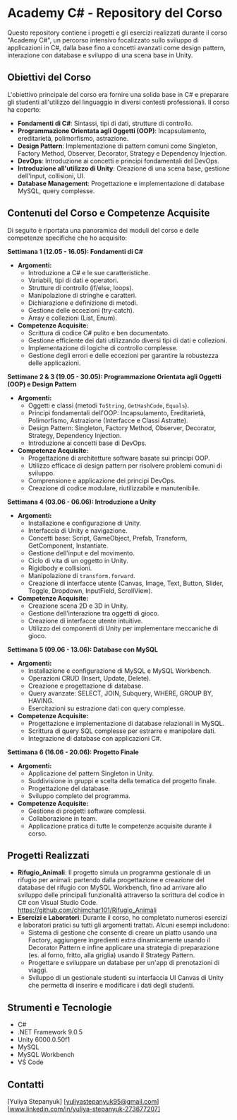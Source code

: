 # Academy C# - Repository del Corso

Questo repository contiene i progetti e gli esercizi realizzati durante il corso "Academy C#", un percorso intensivo focalizzato sullo sviluppo di applicazioni in C#, dalla base fino a concetti avanzati come design pattern, interazione con database e sviluppo di una scena base in Unity.

## Obiettivi del Corso

L'obiettivo principale del corso era fornire una solida base in C# e preparare gli studenti all'utilizzo del linguaggio in diversi contesti professionali.  Il corso ha coperto:

*   **Fondamenti di C#**: Sintassi, tipi di dati, strutture di controllo.
*   **Programmazione Orientata agli Oggetti (OOP)**: Incapsulamento, ereditarietà, polimorfismo, astrazione.
*   **Design Pattern**: Implementazione di pattern comuni come Singleton, Factory Method, Observer, Decorator, Strategy e Dependency Injection.
*   **DevOps**: Introduzione ai concetti e principi fondamentali del DevOps.
*   **Introduzione all'utilizzo di Unity**: Creazione di una scena base, gestione dell'input, collisioni, UI.
*   **Database Management**: Progettazione e implementazione di database MySQL, query complesse.

## Contenuti del Corso e Competenze Acquisite

Di seguito è riportata una panoramica dei moduli del corso e delle competenze specifiche che ho acquisito:

**Settimana 1 (12.05 - 16.05): Fondamenti di C#**

*   **Argomenti:**
    *   Introduzione a C# e le sue caratteristiche.
    *   Variabili, tipi di dati e operatori.
    *   Strutture di controllo (if/else, loops).
    *   Manipolazione di stringhe e caratteri.
    *   Dichiarazione e definizione di metodi.
    *   Gestione delle eccezioni (try-catch).
    *   Array e collezioni (List, Enum).
*   **Competenze Acquisite:**
    *   Scrittura di codice C# pulito e ben documentato.
    *   Gestione efficiente dei dati utilizzando diversi tipi di dati e collezioni.
    *   Implementazione di logiche di controllo complesse.
    *   Gestione degli errori e delle eccezioni per garantire la robustezza delle applicazioni.

**Settimane 2 & 3 (19.05 - 30.05): Programmazione Orientata agli Oggetti (OOP) e Design Pattern**

*   **Argomenti:**
    *   Oggetti e classi (metodi `ToString`, `GetHashCode`, `Equals`).
    *   Principi fondamentali dell'OOP: Incapsulamento, Ereditarietà, Polimorfismo, Astrazione (Interfacce e Classi Astratte).
    *   Design Pattern: Singleton, Factory Method, Observer, Decorator, Strategy, Dependency Injection.
    *   Introduzione ai concetti base di DevOps.
*   **Competenze Acquisite:**
    *   Progettazione di architetture software basate sui principi OOP.
    *   Utilizzo efficace di design pattern per risolvere problemi comuni di sviluppo.
    *   Comprensione e applicazione dei principi DevOps.
    *   Creazione di codice modulare, riutilizzabile e manutenibile.

**Settimana 4 (03.06 - 06.06): Introduzione a Unity**

*   **Argomenti:**
    *   Installazione e configurazione di Unity.
    *   Interfaccia di Unity e navigazione.
    *   Concetti base: Script, GameObject, Prefab, Transform, GetComponent, Instantiate.
    *   Gestione dell'input e del movimento.
    *   Ciclo di vita di un oggetto in Unity.
    *   Rigidbody e collisioni.
    *   Manipolazione di `transform.forward`.
    *   Creazione di interfacce utente (Canvas, Image, Text, Button, Slider, Toggle, Dropdown, InputField, ScrollView).
*   **Competenze Acquisite:**
    *   Creazione scena 2D e 3D in Unity.
    *   Gestione dell'interazione tra oggetti di gioco.
    *   Creazione di interfacce utente intuitive.
    *   Utilizzo dei componenti di Unity per implementare meccaniche di gioco.

**Settimana 5 (09.06 - 13.06): Database con MySQL**

*   **Argomenti:**
    *   Installazione e configurazione di MySQL e MySQL Workbench.
    *   Operazioni CRUD (Insert, Update, Delete).
    *   Creazione e progettazione di database.
    *   Query avanzate: SELECT, JOIN, Subquery, WHERE, GROUP BY, HAVING.
    *   Esercitazioni su estrazione dati con query complesse.
*   **Competenze Acquisite:**
    *   Progettazione e implementazione di database relazionali in MySQL.
    *   Scrittura di query SQL complesse per estrarre e manipolare dati.
    *   Integrazione di database con applicazioni C#.

**Settimana 6 (16.06 - 20.06): Progetto Finale**

*   **Argomenti:**
    *   Applicazione del pattern Singleton in Unity.
    *   Suddivisione in gruppi e scelta della tematica del progetto finale.
    *   Progettazione del database.
    *   Sviluppo completo del programma.
*   **Competenze Acquisite:**
    *   Gestione di progetti software complessi.
    *   Collaborazione in team.
    *   Applicazione pratica di tutte le competenze acquisite durante il corso.

## Progetti Realizzati

*   **Rifugio_Animali**: Il progetto simula un programma gestionale di un rifugio per animali: partendo dalla progettazione e creazione del database del rifugio con MySQL Workbench, fino ad arrivare allo sviluppo delle principali funzionalità attraverso la scrittura del codice in C# con Visual Studio Code. https://github.com/chimchar101/Rifugio_Animali
*   **Esercizi e Laboratori**: Durante il corso, ho completato numerosi esercizi e laboratori pratici su tutti gli argomenti trattati.  Alcuni esempi includono:
    *   Sistema di gestione che consente di creare un piatto usando una Factory, aggiungere ingredienti extra dinamicamente usando il Decorator Pattern e infine applicare una strategia di preparazione (es. al forno, fritto, alla griglia) usando il Strategy Pattern.
    *   Progettare e sviluppare un database per un'app di prenotazioni di viaggi.
    *   Sviluppo di un gestionale studenti su interfaccia UI Canvas di Unity che permetta di inserire e modificare i dati degli studenti.

## Strumenti e Tecnologie

*   C# 
*   .NET Framework 9.0.5
*   Unity 6000.0.50f1
*   MySQL
*   MySQL Workbench
*   VS Code

## Contatti

[Yuliya Stepanyuk]
[yuliyastepanyuk95@gmail.com]
[www.linkedin.com/in/yuliya-stepanyuk-273677207]
